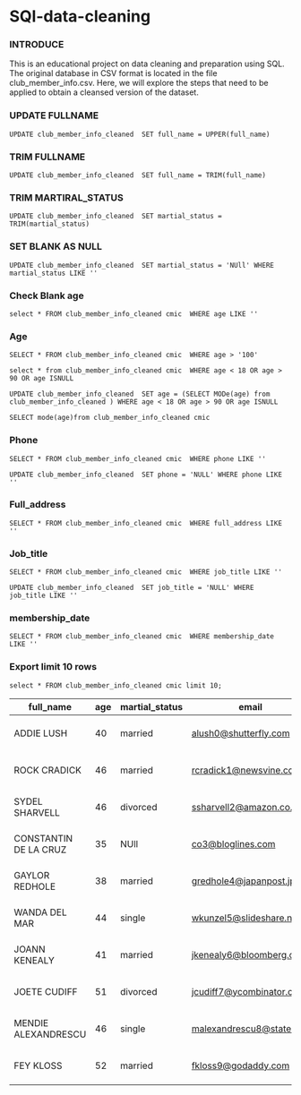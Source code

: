 # SQl-data-cleaning
### INTRODUCE
This is an educational project on data cleaning and preparation using SQL. The original database in CSV format is located in the file club_member_info.csv. Here, we will explore the steps that need to be applied to obtain a cleansed version of the dataset.

### UPDATE FULLNAME
`UPDATE club_member_info_cleaned 
SET full_name = UPPER(full_name)`

### TRIM FULLNAME
`UPDATE club_member_info_cleaned 
SET full_name = TRIM(full_name)`

### TRIM MARTIRAL_STATUS
`UPDATE club_member_info_cleaned 
SET martial_status = TRIM(martial_status) `

### SET BLANK AS NULL
`UPDATE club_member_info_cleaned 
SET martial_status = 'NUll' WHERE martial_status LIKE ''`

### Check Blank age
`select * FROM club_member_info_cleaned cmic 
WHERE age LIKE ''`

### Age
`SELECT * FROM club_member_info_cleaned cmic 
WHERE age > '100'`

`select * from club_member_info_cleaned cmic 
WHERE age < 18 OR age > 90 OR age ISNULL `

`UPDATE club_member_info_cleaned 
SET age = (SELECT MODe(age) from club_member_info_cleaned )
WHERE age < 18 OR age > 90 OR age ISNULL `

`SELECT mode(age)from club_member_info_cleaned cmic `

### Phone
`SELECT * FROM club_member_info_cleaned cmic 
WHERE phone LIKE ''`

`UPDATE club_member_info_cleaned 
SET phone = 'NULL' WHERE phone LIKE ''`

### Full_address
`SELECT * FROM club_member_info_cleaned cmic 
WHERE full_address LIKE ''`

### Job_title
`SELECT * FROM club_member_info_cleaned cmic 
WHERE job_title LIKE ''`

`UPDATE club_member_info_cleaned 
SET job_title = 'NULL' WHERE job_title LIKE ''`

### membership_date
`SELECT * FROM club_member_info_cleaned cmic 
WHERE membership_date LIKE ''`

### Export limit 10 rows
`select * FROM club_member_info_cleaned cmic limit 10;`

|full_name|age|martial_status|email|phone|full_address|job_title|membership_date|
|---------|---|--------------|-----|-----|------------|---------|---------------|
|ADDIE LUSH|40|married|alush0@shutterfly.com|254-389-8708|3226 Eastlawn Pass,Temple,Texas|Assistant Professor|7/31/2013|
|ROCK CRADICK|46|married|rcradick1@newsvine.com|910-566-2007|4 Harbort Avenue,Fayetteville,North Carolina|Programmer III|5/27/2018|
|SYDEL SHARVELL|46|divorced|ssharvell2@amazon.co.jp|702-187-8715|4 School Place,Las Vegas,Nevada|Budget/Accounting Analyst I|10/6/2017|
|CONSTANTIN DE LA CRUZ|35|NUll|co3@bloglines.com|402-688-7162|6 Monument Crossing,Omaha,Nebraska|Desktop Support Technician|10/20/2015|
|GAYLOR REDHOLE|38|married|gredhole4@japanpost.jp|917-394-6001|88 Cherokee Pass,New York City,New York|Legal Assistant|5/29/2019|
|WANDA DEL MAR|44|single|wkunzel5@slideshare.net|937-467-6942|10864 Buhler Plaza,Hamilton,Ohio|Human Resources Assistant IV|3/24/2015|
|JOANN KENEALY|41|married|jkenealy6@bloomberg.com|513-726-9885|733 Hagan Parkway,Cincinnati,Ohio|Accountant IV|4/17/2013|
|JOETE CUDIFF|51|divorced|jcudiff7@ycombinator.com|616-617-0965|975 Dwight Plaza,Grand Rapids,Michigan|Research Nurse|11/16/2014|
|MENDIE ALEXANDRESCU|46|single|malexandrescu8@state.gov|504-918-4753|34 Delladonna Terrace,New Orleans,Louisiana|Systems Administrator III|3/12/1921|
|FEY KLOSS|52|married|fkloss9@godaddy.com|808-177-0318|8976 Jackson Park,Honolulu,Hawaii|Chemical Engineer|11/5/2014|
